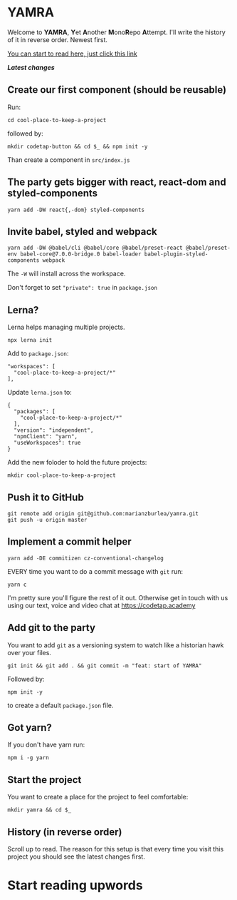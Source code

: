 # YAMRA
Welcome to **YAMRA**, **Y**et **A**nother **M**ono**R**epo **A**ttempt. I'll write the history of it in reverse order. Newest first.

[You can start to read here, just click this link](#start-reading-upwords)

***Latest changes***

## Create our first component (should be reusable)

Run:

```
cd cool-place-to-keep-a-project
```

followed by:

```
mkdir codetap-button && cd $_ && npm init -y
```

Than create a component in `src/index.js`

## The party gets bigger with react, react-dom and styled-components

```
yarn add -DW react{,-dom} styled-components
```

## Invite babel, styled and webpack

```
yarn add -DW @babel/cli @babel/core @babel/preset-react @babel/preset-env babel-core@7.0.0-bridge.0 babel-loader babel-plugin-styled-components webpack
````

The `-W` will install across the workspace.

Don't forget to set `"private": true` in `package.json`

## Lerna?

Lerna helps managing multiple projects.

```npx lerna init```


Add to `package.json`:
```
"workspaces": [
  "cool-place-to-keep-a-project/*"
],
```

Update `lerna.json` to:
```
{
  "packages": [
    "cool-place-to-keep-a-project/*"
  ],
  "version": "independent",
  "npmClient": "yarn",
  "useWorkspaces": true
}
```

Add the new foloder to hold the future projects:

```
mkdir cool-place-to-keep-a-project
```

## Push it to GitHub

```
git remote add origin git@github.com:marianzburlea/yamra.git
git push -u origin master
```

## Implement a commit helper

```yarn add -DE commitizen cz-conventional-changelog```

EVERY time you want to do a commit message with `git` run:

```yarn c```

I'm pretty sure you'll figure the rest of it out.
Otherwise get in touch with us using our text, voice and video chat at https://codetap.academy

## Add git to the party

You want to add `git` as a versioning system to watch like a historian hawk over your files.

```git init && git add . && git commit -m "feat: start of YAMRA"```

Followed by:

```npm init -y```

to create a default `package.json` file.

## Got yarn?

If you don't have yarn run:

```npm i -g yarn```

## Start the project
You want to create a place for the project to feel comfortable:

```mkdir yamra && cd $_```

## History (in reverse order)
Scroll up to read. The reason for this setup is that every time you visit this project you should see the latest changes first.

# Start reading upwords